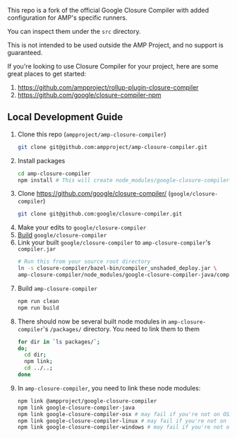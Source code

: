 This repo is a fork of the official Google Closure Compiler with added configuration for AMP's specific runners.

You can inspect them under the `src` directory.

This is not intended to be used outside the AMP Project, and no support is guaranteed.

If you're looking to use Closure Compiler for your project, here are some great places to get started:

1. https://github.com/ampproject/rollup-plugin-closure-compiler
2. https://github.com/google/closure-compiler-npm

## Local Development Guide

1. Clone this repo (`ampproject/amp-closure-compiler`)
    ```sh
    git clone git@github.com:ampproject/amp-closure-compiler.git
    ```
1. Install packages
    ```sh
    cd amp-closure-compiler
    npm install # This will create node_modules/google-closure-compiler-java/compiler.jar
    ```
1. Clone https://github.com/google/closure-compiler/ (`google/closure-compiler`)
    ```sh
    git clone git@github.com:google/closure-compiler.git
    ```
1. Make your edits to `google/closure-compiler`
1. [Build](https://github.com/google/closure-compiler/#using-bazel) `google/closure-compiler`
1. Link your built `google/closure-compiler` to `amp-closure-compiler`'s `compiler.jar`
    ```sh
    # Run this from your source root directory
    ln -s closure-compiler/bazel-bin/compiler_unshaded_deploy.jar \
    amp-closure-compiler/node_modules/google-closure-compiler-java/compiler.jar
    ```
1. Build `amp-closure-compiler`
    ```sh
    npm run clean
    npm run build
    ```
1. There should now be several built node modules in `amp-closure-compiler`'s `/packages/` directory. You need to link them to them
    ```sh
    for dir in `ls packages/`;
    do;
      cd dir;
      npm link;
      cd ../..;
    done
    ```
1. In `amp-closure-compiler`, you need to link these node modules:
    ```sh
    npm link @ampproject/google-closure-compiler
    npm link google-closure-compiler-java
    npm link google-closure-compiler-osx # may fail if you're not on OSX
    npm link google-closure-compiler-linux # may fail if you're not on Linux
    npm link google-closure-compiler-windows # may fail if you're not on Windows
    ```
